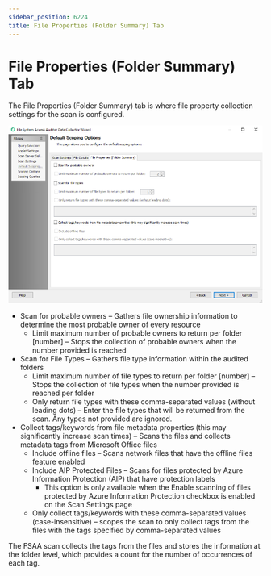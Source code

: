 ```yaml
---
sidebar_position: 6224
title: File Properties (Folder Summary) Tab
---
```


# File Properties (Folder Summary) Tab

The File Properties (Folder Summary) tab is where file property collection settings for the scan is configured.

![FSAA Data Collector Wizard Default Scoping Options page File Properties (Folder Summary) tab](../../../../../Resources/Images/EnterpriseAuditor/Admin/DataCollector/FSAA/DefaultScopingOptions/FileProperties.png "FSAA Data Collector Wizard Default Scoping Options page File Properties (Folder Summary) tab")

* Scan for probable owners – Gathers file ownership information to determine the most probable owner of every resource
  * Limit maximum number of probable owners to return per folder [number] – Stops the collection of probable owners when the number provided is reached
* Scan for File Types – Gathers file type information within the audited folders
  * Limit maximum number of file types to return per folder [number] – Stops the collection of file types when the number provided is reached per folder
  * Only return file types with these comma-separated values (without leading dots) – Enter the file types that will be returned from the scan. Any types not provided are ignored.
* Collect tags/keywords from file metadata properties (this may significantly increase scan times) – Scans the files and collects metadata tags from Microsoft Office files
  * Include offline files – Scans network files that have the offline files feature enabled
  * Include AIP Protected Files – Scans for files protected by Azure Information Protection (AIP) that have protection labels
    * This option is only available when the Enable scanning of files protected by Azure Information Protection checkbox is enabled on the Scan Settings page
  * Only collect tags/keywords with these comma-separated values (case-insensitive) – scopes the scan to only collect tags from the files with the tags specified by comma-separated values

The FSAA scan collects the tags from the files and stores the information at the folder level, which provides a count for the number of occurrences of each tag.